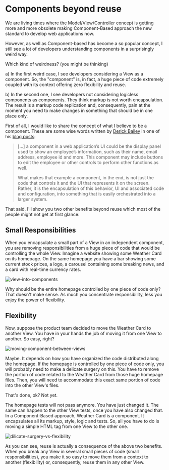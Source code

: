 # Components beyond reuse

We are living times where the Model/View/Controller concept is getting more and more obsolete making Component-Based approach the new standard to develop web applications now. 

However, as well as Component-based has become a so popular concept, I still see a lot of developers understanding components in a surprisingly weird way.

Which kind of weirdness? (you might be thinking)

a) In the first weird case, I see developers considering a View as a component. So, the "component" is, in fact, a huge piece of code extremely coupled with its context offering zero flexibility and reuse.
 
b) In the second one, I see developers not considering logicless components as components. They think markup is not worth encapsulation. The result is a markup code replication and, consequently, pain at the moment you need to make changes in something that should be in one place only.

First of all, I would like to share the concept of what I believe to be a component. These are some wise words written by [Derick Bailey](https://twitter.com/derickbailey) in one of his [blog posts](https://derickbailey.com/2015/08/26/building-a-component-based-web-ui-with-modern-javascript-frameworks/):

> [...] a component in a web application’s UI could be the display panel used to show an employee’s information, such as their name, email address, employee id and more. This component may include buttons to edit the employee or other controls to perform other functions as well.
>
>What makes that example a component, in the end, is not just the code that controls it and the UI that represents it on the screen. Rather, it is the encapsulation of this behavior, UI and associated code and configuration, into something that is easily orchestrated into a larger system.

That said, I'll show you two other benefits beyond reuse which most of the people might not get at first glance:

## Small Responsibilities

When you encapsulate a small part of a View in an independent component, you are removing responsibilities from a huge piece of code that would be controlling the whole View. Imagine a website showing some Weather Card on its homepage. On the same homepage you have a bar showing some current stock prices, a logo, a carousel containing some breaking news, and a card with real-time currency rates.

![view-into-components](https://user-images.githubusercontent.com/4738687/35625921-2fc52e08-067b-11e8-9c2c-460e79a87dd5.png)

Why should be the entire homepage controlled by one piece of code only? That doesn't make sense. As much you concentrate responsibility, less you enjoy the power of flexibility.

## Flexibility

Now, suppose the product team decided to move the Weather Card to another View. You have in your hands the job of moving it from one View to another. So easy, right?

![moving-component-between-views](https://user-images.githubusercontent.com/4738687/35625929-349af1ec-067b-11e8-8c74-73c612eb3486.png)

Maybe. It depends on how you have organized the code distributed along the homepage. If the homepage is controlled by one piece of code only, you will probably need to make a delicate surgery on this. You have to remove the portion of code related to the Weather Card from those huge homepage files. Then, you will need to accommodate this exact same portion of code into the other View's files.

That's done, ok? Not yet.

The homepage tests will not pass anymore. You have just changed it. The same can happen to the other View tests, once you have also changed that. In a Component-Based approach, Weather Card is a component. It encapsulates all its markup, style, logic and tests. So, all you have to do is moving a simple HTML tag from one View to the other one.

![dilicate-surgery-vs-flexibility](https://user-images.githubusercontent.com/4738687/35625938-3d17e50a-067b-11e8-8df1-aed2a12dcb66.png)

As you can see, reuse is actually a consequence of the above two benefits. When you break any View in several small pieces of code (small responsibilities), you make it so easy to move them from a context to another (flexibility) or, consequently, reuse them in any other View.
